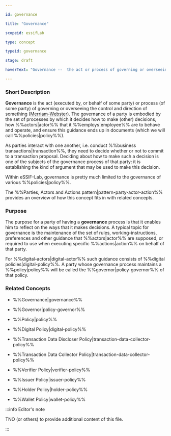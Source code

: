 ```yaml
---

id: governance

title: "Governance"

scopeid: essifLab

type: concept

typeid: governance

stage: draft

hoverText: "Governance --  the act or process of governing or overseeing the control and direction of something (Merriam-Webster)."

---
```




### Short Description

**Governance** is the act (executed by, or behalf of some party) or process (of some party) of governing or overseeing the control and direction of something ([Merriam-Webster](https://www.merriam-webster.com/dictionary/governance)). The governance of a party is embodied by the set of processes by which it decides how to make (other) decisions, how %%actors|actor%% that it %%employs|employee%% are to behave and operate, and ensure this guidance ends up in documents (which we will call %%policies|policy%%).



As parties interact with one another, i.e. conduct %%business transactions|transaction%%, they need to decide whether or not to commit to a transaction proposal. Deciding about how to make such a decision is one of the subjects of the governance process of that party: it is establishing the kind of argument that may be used to make this decision.



Within eSSIF-Lab, governance is pretty much limited to the governance of various %%policies|policy%%.



The %%Parties, Actors and Actions pattern|pattern-party-actor-action%% provides an overview of how this concept fits in with related concepts.



### Purpose

The purpose for a party of having a **governance** process is that it enables him to reflect on the ways that it makes decisions. A typical topic for governance is the maintenance of the set of rules, working-instructions, preferences and other guidance that %%actors|actor%% are supposed, or required to use when executing specific %%actions|action%% on behalf of that party. 



For %%digital-actors|digital-actor%% such guidance consists of %%digital policies|digital-policy%%. A party whose governance process maintains a %%policy|policy%% will be called the %%governor|policy-governor%% of that policy.



### Related Concepts

- %%Governance|governance%%

- %%Governor|policy-governor%%

- %%Policy|policy%%

- %%Digital Policy|digital-policy%%

- %%Transaction Data Discloser Policy|transaction-data-collector-policy%%

- %%Transaction Data Collector Policy|transaction-data-collector-policy%%

- %%Verifier Policy|verifier-policy%%

- %%Issuer Policy|issuer-policy%%

- %%Holder Policy|holder-policy%%

- %%Wallet Policy|wallet-policy%%

:::info Editor's note

TNO (or others) to provide additional content of this file.

:::
